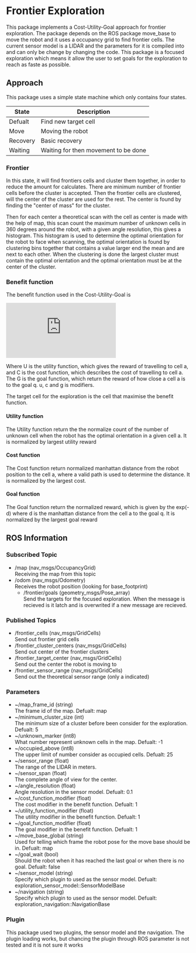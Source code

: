 # Frontier Exploration 
This package implements a Cost-Utility-Goal approach for frontier exploration. The package depends on the ROS package move_base to move the robot and it uses a occupancy grid to find frontier cells. The current sensor model is a LIDAR and the parameters for it is compiled into and can only be change by changing the code. This package is a focused exploration which means it allow the user to set goals for the exploration to reach as faste as possible. 


## Approach 
This package uses a simple state machine which only contains four states. 


State    | Description
------------ | -------------
Defualt | Find new target cell
Move     | Moving the robot
Recovery  | Basic recovery 
Waiting   | Waiting for then movement to be done




### Frontier
In this state, it will find frontiers cells and cluster them together, in order to reduce the amount for calculates. There are minimum number of frontier cells before the cluster is accepted. Then the frontier cells are clustered, will the center of the cluster are used for the rest. The center is found by finding the "center of mass" for the cluster. 

Then for each center a theoretical scan with the cell as center is made with the help of map, this scan count the maximum number of unknown cells in 360 degrees around the robot, with a given angle resolution, this gives a histogram. This histogram is used to determine the optimal orientation for the robot to face when scanning, the optimal orientation is found by clustering bins together that contains a value larger end the mean and are next to each other. When the clustering is done the largest cluster must contain the optimal orientation and the optimal orientation must be at the center of the cluster. 

### Benefit function
The benefit function used in the Cost-Utility-Goal is 

![equation](https://latex.codecogs.com/gif.latex?B%28a%29%20%3D%20u%20%5Ccdot%20U%28a%29%20-%20c%20%5Ccdot%20C%28a%29%20&plus;%20g%20%5Ccdot%20G%28a%2Cq%29)

Where U is the utility function, which gives the reward of travelling to cell a, and C is the cost function, which describes the cost of travelling to cell a. The G is the goal function, which return the reward of how close a cell a is to the goal q.  u, c and g is modifiers. 

The target cell for the exploration is the cell that maximise the benefit function.

#### Utility function
The Utility function return the the normalize count of the number of unknown cell when the robot has the optimal orientation in a given cell a. It is normalized by largest utility reward
#### Cost function 
The Cost function return normalized manhattan distance from the robot position to the cell a, where a valid path is used to determine the distance. It is normalized by the largest cost. 

#### Goal function
The Goal function return the normalized reward, which is given by the exp(-d) where d is the manhattan distance from the cell a to the goal q. It is normalized by the largest goal reward


## ROS Information

### Subscribed Topic
- /map (nav_msgs/OccupancyGrid) \
  Receiving the map from this topic
- /odom (nav_msgs/Odometry) \
  Receives the robot position (looking for base_footprint)
  - /frontier/goals (geometry_msgs/Pose_array) \
  Send the targets for the focused exploration. When the message is recieved is it latch and is overwrited if a new message are recieved. 
### Published Topics
  - /frontier_cells (nav_msgs/GridCells) \
  Send out frontier grid cells
  - /frontier_cluster_centers (nav_msgs/GridCells) \
  Send out center of the frontier clusters
  - /frontier_target_center (nav_msgs/GridCells) \
  Send out the center the robot is moving to 
  - /frontier_sensor_range (nav_msgs/GridCells) \
  Send out the theoretical sensor range (only a indicated)
  
### Parameters 
- ~/map_frame_id  (string) \
   The frame id of the map. Defualt: map
- ~/minimum_cluster_size (int)\
    The minimum size of a cluster before been consider for the exploration. Defualt: 5
- ~/unknown_marker (int8)\
    What number represent unknown cells in the map. Defualt: -1
- ~/occupied_above (int8) \
    The upper limit of number consider as occupied cells. Defualt: 25
- ~/sensor_range (float) \
    The range of the LIDAR in meters.
- ~/sensor_span (float) \
    The complete angle of view for the center. 
- ~/angle_resolution (float) \
     Angle resolution in the sensor model. Defualt: 0.1
- ~/cost_function_modifier (float) \
     The cost modifier in the benefit function. Defualt: 1
- ~/utility_function_modifier (float) \
    The utility modifier in the benefit function. Defualt: 1
- ~/goal_function_modifier (float) \
     The goal modifier in the benefit function. Defualt: 1
- ~/move_base_global (string) \
     Used for telling which frame the robot pose for the move base should be in. Defualt: map
- ~/goal_wait (bool) \
     Should the robot when it has reached the last goal or when there is no goal. Defualt: false
- ~/sensor_model (string) \
    Specify which plugin to used as the sensor model.  Defualt: exploration_sensor_model::SensorModelBase
- ~/navigation (string) \
    Specify which plugin to used as the sensor model. Defualt: exploration_navigation::NavigationBase
    
### Plugin
This package used two plugins, the sensor model and the navigation. The plugin loading works, but chancing the plugin through ROS parameter is not tested and it is not sure it works
